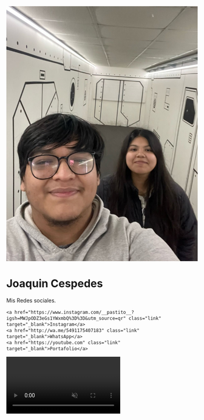 <!DOCTYPE html>
<html lang="es">
<head>
  <meta charset="UTF-8">
  <meta name="viewport" content="width=device-width, initial-scale=1.0">
  <title>Mi BioSite</title>
  <link rel="stylesheet" href="code.css">
</head>
<body>
  
  <div class="container">
    <img src="perfil.jpeg" alt="Mi Foto" class="profile-img">
    <h1>Joaquin Cespedes</h1>
    <p>Mis Redes sociales.</p>

    <a href="https://www.instagram.com/__pastito__?igsh=MWJpODZ3eGs1YWxmbQ%3D%3D&utm_source=qr" class="link" target="_blank">Instagram</a>
    <a href="http://wa.me/5491175407183" class="link" target="_blank">WhatsApp</a>
    <a href="https://youtube.com" class="link" target="_blank">Portafolio</a>
  
  </div>
  <video autoplay muted loop class="myvideo" 
  src="clip.mp4"> </video>
</body>
</html>
